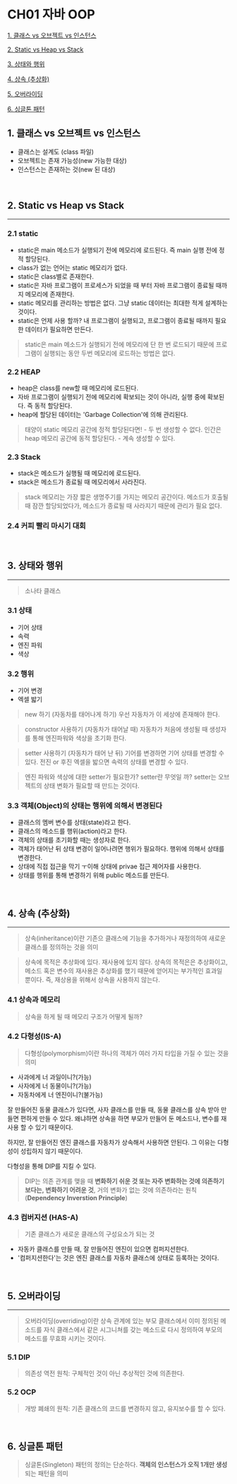 # CH01 자바 OOP

[1. 클래스 vs 오브젝트 vs 인스턴스](#1-클래스-vs-오브젝트-vs-인스턴스)

[2. Static vs Heap vs Stack](#2-static-vs-heap-vs-stack)

[3. 상태와 행위](#3-상태와-행위)

[4. 상속 (추상화)](#4-상속-추상화)

[5. 오버라이딩](#5-오버라이딩)

[6. 싱글톤 패턴](#6-싱글톤-패턴)

## 1. 클래스 vs 오브젝트 vs 인스턴스

- 클래스는 설계도 (class 파일)
- 오브젝트는 존재 가능성(new 가능한 대상)
- 인스턴스는 존재하는 것(new 된 대상)

<br>

## 2. Static vs Heap vs Stack

----
### 2.1 static

- static은 main 메소드가 실행되기 전에 메모리에 로드된다. 즉 main 실행 전에 정적 할당된다.
- class가 없는 언어는 static 메모리가 없다.
- static은 class별로 존재한다.
- static은 자바 프로그램이 프로세스가 되었을 때 부터 자바 프로그램이 종료될 때까지 메모리에 존재한다.
- static 메모리를 관리하는 방법은 없다. 그냥 static 데이터는 최대한 적게 설계하는 것이다.
- static은 언제 사용 할까? 내 프로그램이 실행되고, 프로그램이 종료될 때까지 필요한 데이터가 필요하면 만든다.

> static은 main 메소드가 실행되기 전에 메모리에 단 한 번 로드되기 때문에 프로그램이 실행되는 동안 두번 메모리에 로드하는 방법은 없다.

### 2.2 HEAP

- heap은 class를 new할 때 메모리에 로드된다.
- 자바 프로그램이 실행되기 전에 메모리에 확보되는 것이 아니라, 실행 중에 확보된다. 즉 동적 할당된다.
- heap에 할당된 데이터는 'Garbage Collection'에 의해 관리된다.

> 태양이 static 메모리 공간에 정적 할당된다면! - 두 번 생성할 수 없다.
> 인간은 heap 메모리 공간에 동적 할당된다. - 계속 생성할 수 있다.

### 2.3 Stack

- stack은 메소드가 실행될 때 메모리에 로드된다.
- stack은 메소드가 종료될 때 메모리에서 사라진다.

> stack 메모리는 가장 짧은 생명주기를 가지는 메모리 공간이다.
> 메소드가 호출될 때 잠깐 할당되었다가,
> 메소드가 종료될 때 사라지기 때문에 관리가 필요 없다.

### 2.4 커피 빨리 마시기 대회

<br>

## 3. 상태와 행위

---

> 소나타 클래스

### 3.1 상태
- 기어 상태
- 속력
- 엔진 파워
- 색상

### 3.2 행위
- 기어 변경
- 엑셀 밟기

> new 하기 (자동차를 태어나게 하기)
> 우선 자동차가 이 세상에 존재해야 한다.

> constructor 사용하기 (자동차가 태어날 때)
> 자동차가 처음에 생성될 때 생성자를 통해 엔진파워와 색상을 초기화 한다.
 
> setter 사용하기 (자동차가 태어 난 뒤)
> 기어를 변경하면 기어 상태를 변경할 수 있다. 전진 or 후진
> 엑셀을 밟으면 속력의 상태를 변경할 수 있다.

> 엔진 파워와 색상에 대한 setter가 필요한가? setter란 무엇일 까?
> setter는 오브젝트의 상태 변화가 필요할 때 만드는 것이다.

### 3.3 객체(Object)의 상태는 행위에 의해서 변경된다

- 클래스의 멤버 변수를 상태(state)라고 한다.
- 클래스의 메소드를 행위(action)라고 한다.
- 객체의 상태를 초기화할 때는 생성자로 한다.
- 객체가 태어난 뒤 상태 변경이 일어나려면 행위가 필요하다. 행위에 의해서 상태를 변경한다.
- 상태에 직접 접근을 막기 ㅜ이해 상태에 privae 접근 제어자를 사용한다.
- 상태를 행위를 통해 변경하기 위해 public 메소드를 만든다.

<br>

## 4. 상속 (추상화)

---

> 상속(inheritance)이란 기존으 클래스에 기능을 추가하거나 재정의하여 새로운 클래스를 정의하는 것을 의미

> 상속에 목적은 추상화에 있다. 재사용에 있지 않다.
> 상속의 목적은은 추상화이고, 메소드 혹은 변수의 재사용은 추상화를 했기 때문에 얻어지는 부가적인 효과일 뿐이다.
> 즉, 재상용을 위해서 상속을 사용하지 않는다.

### 4.1 상속과 메모리

> 상속을 하게 될 때 메모리 구조가 어떻게 될까?

### 4.2 다형성(IS-A)

> 다형성(polymorphism)이란 하나의 객체가 여러 가지 타입을 가질 수 있는 것을 의미

- 사과에게 너 과일이니?(가능)
- 사자에게 너 동물이니?(가능)
- 자동차에게 너 엔진이니?(불가능)

잘 만들어진 동물 클래스가 있다면, 사자 클래스를 만들 때, 동물 클래스를 상속 받아 만들면 편하게 만들 수 있다. 왜냐하면 상속을 하면 부모가 만들어 둔 메소드나, 변수를 재사용 할 수 있기 때문이다.

하지만, 잘 만들어진 엔진 클래스를 자동차가 상속해서 사용하면 안된다. 그 이유는 다형성이 성립하지 않기 때문이다.

다형성을 통해 DIP를 지킬 수 있다.
> DIP는 의존 관계를 맺을 때 **변화하기 쉬운 것 또는 자주 변화하는 것에 의존하기 보다는, 변화하기 어려운 것**, 거의 변화가 없는 것에 의존하라는 원칙(**Dependency Inverstion Principle**)

### 4.3 컴버지션 (HAS-A)

> 기존 클래스가 새로운 클래스의 구성요소가 되는 것

- 자동카 클래스를 만들 때, 잘 만들어진 엔진이 있으면 컴퍼지션한다.
- '컴퍼지션한다'는 것은 엔진 클래스를 자동차 클래스에 상태로 등록하는 것이다.

<br>

## 5. 오버라이딩

---

> 오버라이딩(overriding)이란 상속 관계에 있는 부모 클래스에서 이미 정의된 메소드를 자식 클래스에서 같은 시그니쳐를 갖는 메소드로 다시 정의하여 부모의 메소드를 무효화 시키는 것이다.

### 5.1 DIP

> 의존성 역전 원칙: 구체적인 것이 아닌 추상적인 것에 의존한다.

### 5.2 OCP

> 개방 폐쇄의 원칙: 기존 클래스의 코드를 변경하지 않고, 유지보수를 할 수 있다.

<br>

## 6. 싱글톤 패턴

> 싱글톤(Singleton) 패턴의 정의는 단순하다. **객체의 인스턴스가 오직 1개만 생성**되는 패턴을 의미

